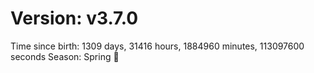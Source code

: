 # Version: v3.7.0
Time since birth: 1309 days, 31416 hours, 1884960 minutes, 113097600 seconds
Season: Spring 🌸
